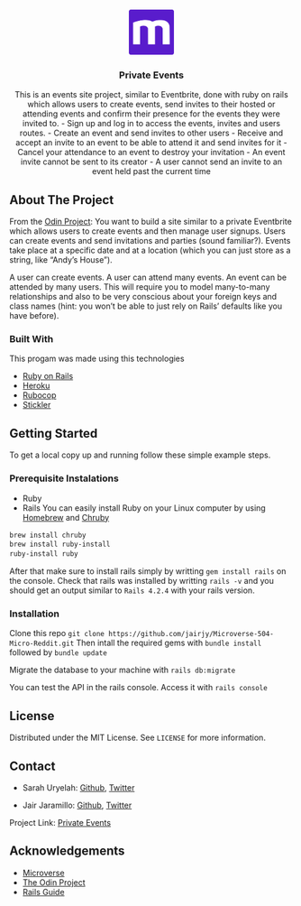 <!--
This is the first project of the Ruby on Rails section of the Microverse course	*** Thanks for checking out this README Template. If you have a suggestion that would
<!-- PROJECT LOGO -->
<br />
<p align="center">
  <a href="https://www.microverse.org/">
    <img src="./doc/microverse.png" alt="Logo" width="80" height="80">
  </a>

  <h3 align="center">Private Events</h3>
  <p align="center">
This is an events site project, similar to Eventbrite, done with ruby on rails which allows users to create events, send invites to their hosted or attending events and confirm their presence for the events they were invited to. 
- Sign up and log in to access the events, invites and users routes.
- Create an event and send invites to other users
- Receive and accept an invite to an event to be able to attend it and send invites for it
- Cancel your attendance to an event to destroy your invitation
- An event invite cannot be sent to its creator
- A user cannot send an invite to an event held past the current time

<br />
  </p>
</p>

<!-- ABOUT THE PROJECT -->
## About The Project

From the [Odin Project](https://www.theodinproject.com/courses/ruby-on-rails/lessons/associations): 
You want to build a site similar to a private Eventbrite which allows users to create events and then manage user signups. Users can create events and send invitations and parties (sound familiar?). Events take place at a specific date and at a location (which you can just store as a string, like “Andy’s House”).

A user can create events. A user can attend many events. An event can be attended by many users. This will require you to model many-to-many relationships and also to be very conscious about your foreign keys and class names (hint: you won’t be able to just rely on Rails’ defaults like you have before).

### Built With
This progam was made using this technologies

* [Ruby on Rails](https://www.ruby-lang.org/en/)
* [Heroku](https://heroku.com/)
* [Rubocop](https://github.com/rubocop-hq/rubocop)
* [Stickler](https://stickler-ci.com/)



## Getting Started
To get a local copy up and running follow these simple example steps.
### Prerequisite Instalations
* Ruby
* Rails
You can easily install Ruby on your Linux computer by using [Homebrew](https://docs.brew.sh/) and [Chruby](https://github.com/postmodern/chruby)
```sh
brew install chruby
brew install ruby-install
ruby-install ruby
```
After that make sure to install rails simply by writting ```gem install rails``` on the console. 
Check that rails was installed by writting ```rails -v``` and you should get an output similar to ```Rails 4.2.4``` with your rails version.

### Installation

Clone this repo ```git clone https://github.com/jairjy/Microverse-504-Micro-Reddit.git``` 
Then intall the required gems with ```bundle install``` followed by ```bundle update```

Migrate the database to your machine with ```rails db:migrate```

You can test the API in the rails console. Access it with ```rails console```

## License

Distributed under the MIT License. See `LICENSE` for more information.



<!-- CONTACT -->
## Contact


* Sarah Uryelah: [Github](https://github.com/uryela), [Twitter](https://twitter.com/uryela
)

* Jair Jaramillo: [Github](https://github.com/jairjy), [Twitter](https://twitter.com/jairjy)

Project Link: [Private Events](https://github.com/jairjy/Microverse-504-Micro-Reddit/tree/micro-reddit)

<!-- ACKNOWLEDGEMENTS -->
## Acknowledgements
* [Microverse](https://www.microverse.org/)
* [The Odin Project](https://www.theodinproject.com/)
* [Rails Guide](https://guides.rubyonrails.org)